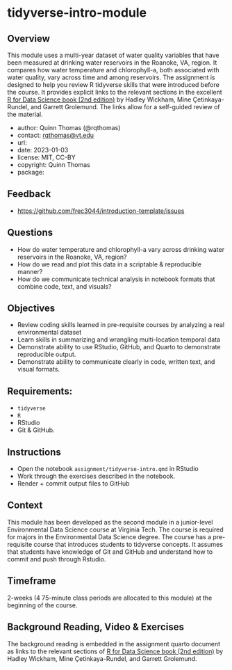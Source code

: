 
# tidyverse-intro-module

## Overview

This module uses a multi-year dataset of water quality variables that have been measured at drinking water reservoirs in the Roanoke, VA, region.  It compares how water temperature and chlorophyll-a, both associated with water quality, vary across time and among reservoirs.  The assignment is designed to help you review R tidyverse skills that were introduced before the course.  It provides explicit links to the relevant sections in the excellent [R for Data Science book (2nd edition)](https://r4ds.hadley.nz) by Hadley Wickham, Mine Çetinkaya-Rundel, and Garrett Grolemund.  The links allow for a self-guided review of the material.

- author: Quinn Thomas (@rqthomas)
- contact: <rqthomas@vt.edu>
- url: 
- date: 2023-01-03
- license: MIT, CC-BY
- copyright: Quinn Thomas
- package: 

## Feedback

- <https://github.com/frec3044/introduction-template/issues>

## Questions

- How do water temperature and chlorophyll-a vary across drinking water reservoirs in the Roanoke, VA, region?
- How do we read and plot this data in a scriptable & reproducible manner?
- How do we communicate technical analysis in notebook formats that combine code, text, and visuals?

## Objectives

  - Review coding skills learned in pre-requisite courses by analyzing a real environmental dataset
  - Learn skills in summarizing and wrangling multi-location temporal data
  - Demonstrate ability to use RStudio, GitHub, and Quarto to demonstrate reproducible output.
  - Demonstrate ability to communicate clearly in code, written text, and visual formats.

## Requirements:

  - `tidyverse`
  - `R`
  - RStudio
  - Git & GitHub.

## Instructions

  - Open the notebook `assignment/tidyverse-intro.qmd` in RStudio
  - Work through the exercises described in the notebook.
  - Render + commit output files to GitHub

## Context

This module has been developed as the second module in a junior-level Environmental Data Science course at Virginia Tech.  The course is required for majors in the Environmental Data Science degree.  The course has a pre-requisite course that introduces students to tidyverse concepts.  It assumes that students have knowledge of Git and GitHub and understand how to commit and push through Rstudio.

## Timeframe

2-weeks (4 75-minute class periods are allocated to this module) at the beginning of the course.

## Background Reading, Video & Exercises

The background reading is embedded in the assignment quarto document as links to the relevant sections of [R for Data Science book (2nd edition)](https://r4ds.hadley.nz) by Hadley Wickham, Mine Çetinkaya-Rundel, and Garrett Grolemund.

